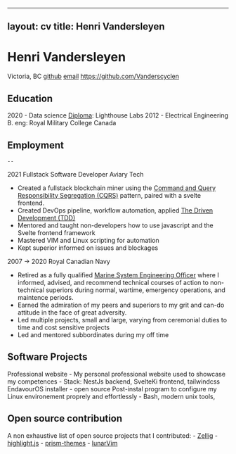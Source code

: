 
---
layout: cv
title: Henri Vandersleyen
--- 

# Henri Vandersleyen

Victoria, BC 
[github](https://github.com/Vanderscycle)
[email](hvandersleyen@duck.com)
https://github.com/Vanderscyclen

## Education

2020 - Data science [Diploma](https://www.lighthouselabs.ca/en/data-science-bootcamp): Lighthouse Labs
2012 - Electrical Engineering B. eng: Royal Military College Canada

## Employment
    --

2021 Fullstack Software Developer Aviary Tech
  - Created a fullstack blockchain miner using the [Command and Query Responsibility Segregation (CQRS)](https://docs.microsoft.com/en-us/azure/architecture/patterns/cqrs) pattern, paired with a svelte frontend.
  - Created DevOps pipeline, workflow automation, applied [The Driven Development (TDD)](https://en.wikipedia.org/wiki/Test-driven_development)
  - Mentored and taught non-developers how to use javascript and the Svelte frontend framework
  - Mastered VIM and Linux scripting for automation
  - Kept superior informed on issues and blockages
    
2007 -> 2020 Royal Canadian Navy
  - Retired as a fully qualified [Marine System Engineering Officer](https://forces.ca/en/career/marine-systems-engineering-officer/) where I informed, advised, and recommend technical courses of action to non-technical superiors during normal, wartime, emergency operations, and maintence periods.
  - Earned the admiration of my peers and superiors to my grit and can-do attitude in the face of great adversity.
  - Led multiple projects, small and large, varying from ceremonial duties to time and cost sensitive projects
  - Led and mentored subbordinates during my off time

## Software Projects

  Professional website
    - My personal professional website used to showcase my competences
    - Stack: NestJs backend, SvelteKi frontend, tailwindcss
  EndavourOS installer
    - open source Post-instal program to configure my Linux environement proprely and effortlessly
    - Bash, modern unix tools, 

## Open source contribution
  
  A non exhaustive list of open source projects that I contributed:
    - [Zellig](https://github.com/zellij-org/zellij) 
    - [highlight.js](https://github.com/highlightjs/highlight.js)
    - [prism-themes](https://github.com/PrismJS/prism-themes)
    - [lunarVim](https://github.com/LunarVim/LunarVimCommunity)





